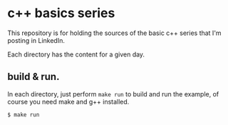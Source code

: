 # c++ basics series

This repository is for holding the sources of the basic c++ series that I'm posting in LinkedIn.

Each directory has the content for a given day.

## build & run.
In each directory, just perform `make run` to build and run the example, of course you need make and g++ installed.

```shell-session
$ make run
```
